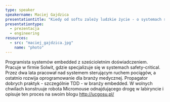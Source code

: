 ```yaml
---
type: speaker
speakername: Maciej Gajdzica
presentationtitle: "Kiedy od softu zależy ludzkie życie - o systemach safety-critical"
presentationtype: 
  - prezentacja
  - engineering
resources:
  - src: "maciej_gajdzica.jpg"
    name: "photo"
---
```


Programista systemów embedded z sześcioletnim doświadczeniem. Pracuje w firmie Solwit, gdzie specjalizuje się w systemach safety-critical. Przez dwa lata pracował nad systemem sterującym ruchem pociągów, a ostatnio rozwija oprogramowanie dla branży medycznej. Propagator dobrych praktyk - szczególnie TDD - w branży embedded. W wolnych chwilach konstruuje robota Micromouse odnajdującego drogę w labiryncie i opisuje ten proces na swoim blogu http://ucgosu.pl/
